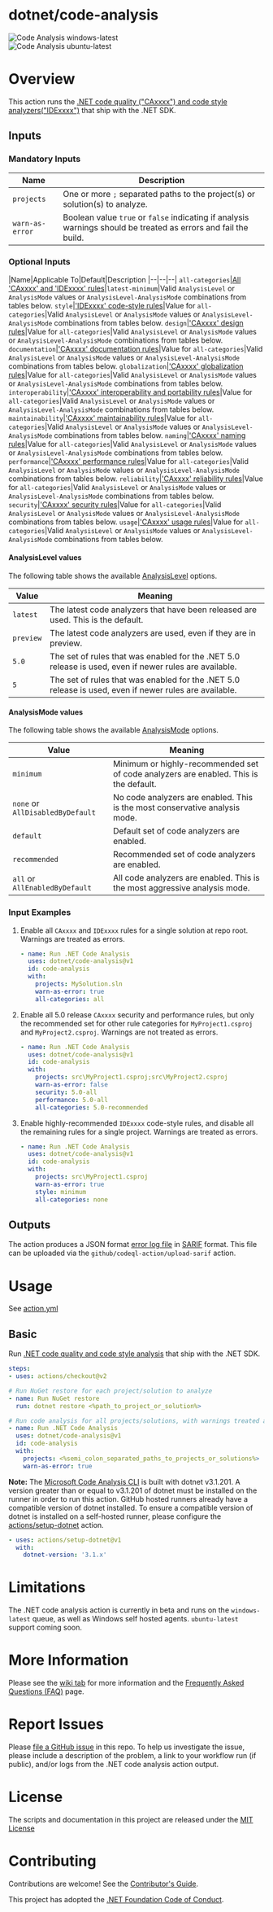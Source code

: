 # dotnet/code-analysis

![Code Analysis windows-latest](https://github.com/dotnet/code-analysis/workflows/.NET%20Code%20Analysis%20windows-latest/badge.svg)  
![Code Analysis ubuntu-latest](https://github.com/dotnet/code-analysis/workflows/.NET%20Code%20Analysis%20ubuntu-latest/badge.svg)

# Overview

This action runs the [.NET code quality ("CAxxxx") and code style analyzers("IDExxxx")](https://docs.microsoft.com/dotnet/fundamentals/code-analysis/overview) that ship with the .NET SDK.

## Inputs

### Mandatory Inputs

|Name|Description
|--|--|
`projects`|One or more `;` separated paths to the project(s) or solution(s) to analyze.
`warn-as-error`|Boolean value `true` or `false` indicating if analysis warnings should be treated as errors and fail the build.

### Optional Inputs

|Name|Applicable To|Default|Description
|--|--|--|
`all-categories`|[All 'CAxxxx' and 'IDExxxx' rules](https://docs.microsoft.com/dotnet/fundamentals/code-analysis/categories)|`latest-minimum`|Valid `AnalysisLevel` or `AnalysisMode` values or `AnalysisLevel-AnalysisMode` combinations from tables below.
`style`|['IDExxxx' code-style rules](https://docs.microsoft.com/dotnet/fundamentals/code-analysis/style-rules)|Value for `all-categories`|Valid `AnalysisLevel` or `AnalysisMode` values or `AnalysisLevel-AnalysisMode` combinations from tables below.
`design`|['CAxxxx' design rules](https://docs.microsoft.com/dotnet/fundamentals/code-analysis/quality-rules/design-warnings)|Value for `all-categories`|Valid `AnalysisLevel` or `AnalysisMode` values or `AnalysisLevel-AnalysisMode` combinations from tables below.
`documentation`|['CAxxxx' documentation rules](https://docs.microsoft.com/dotnet/fundamentals/code-analysis/quality-rules/documentation-warnings)|Value for `all-categories`|Valid `AnalysisLevel` or `AnalysisMode` values or `AnalysisLevel-AnalysisMode` combinations from tables below.
`globalization`|['CAxxxx' globalization rules](https://docs.microsoft.com/dotnet/fundamentals/code-analysis/quality-rules/globalization-warnings)|Value for `all-categories`|Valid `AnalysisLevel` or `AnalysisMode` values or `AnalysisLevel-AnalysisMode` combinations from tables below.
`interoperability`|['CAxxxx' interoperability and portability rules](https://docs.microsoft.com/dotnet/fundamentals/code-analysis/quality-rules/interoperability-warnings)|Value for `all-categories`|Valid `AnalysisLevel` or `AnalysisMode` values or `AnalysisLevel-AnalysisMode` combinations from tables below.
`maintainability`|['CAxxxx' maintainability rules](https://docs.microsoft.com/dotnet/fundamentals/code-analysis/quality-rules/maintainability-warnings)|Value for `all-categories`|Valid `AnalysisLevel` or `AnalysisMode` values or `AnalysisLevel-AnalysisMode` combinations from tables below.
`naming`|['CAxxxx' naming rules](https://docs.microsoft.com/dotnet/fundamentals/code-analysis/quality-rules/naming-warnings)|Value for `all-categories`|Valid `AnalysisLevel` or `AnalysisMode` values or `AnalysisLevel-AnalysisMode` combinations from tables below.
`performance`|['CAxxxx' performance rules](https://docs.microsoft.com/dotnet/fundamentals/code-analysis/quality-rules/performance-warnings)|Value for `all-categories`|Valid `AnalysisLevel` or `AnalysisMode` values or `AnalysisLevel-AnalysisMode` combinations from tables below.
`reliability`|['CAxxxx' reliability rules](https://docs.microsoft.com/dotnet/fundamentals/code-analysis/quality-rules/reliability-warnings)|Value for `all-categories`|Valid `AnalysisLevel` or `AnalysisMode` values or `AnalysisLevel-AnalysisMode` combinations from tables below.
`security`|['CAxxxx' security rules](https://docs.microsoft.com/dotnet/fundamentals/code-analysis/quality-rules/security-warnings)|Value for `all-categories`|Valid `AnalysisLevel` or `AnalysisMode` values or `AnalysisLevel-AnalysisMode` combinations from tables below.
`usage`|['CAxxxx' usage rules](https://docs.microsoft.com/dotnet/fundamentals/code-analysis/quality-rules/usage-warnings)|Value for `all-categories`|Valid `AnalysisLevel` or `AnalysisMode` values or `AnalysisLevel-AnalysisMode` combinations from tables below.

#### AnalysisLevel values

The following table shows the available [AnalysisLevel](https://docs.microsoft.com/dotnet/core/project-sdk/msbuild-props#analysislevel) options.

| Value | Meaning |
|-|-|
| `latest` | The latest code analyzers that have been released are used. This is the default. |
| `preview` | The latest code analyzers are used, even if they are in preview. |
| `5.0` | The set of rules that was enabled for the .NET 5.0 release is used, even if newer rules are available. |
| `5` | The set of rules that was enabled for the .NET 5.0 release is used, even if newer rules are available. |

#### AnalysisMode values

The following table shows the available [AnalysisMode](https://docs.microsoft.com/dotnet/core/project-sdk/msbuild-props#analysismode) options.

| Value | Meaning |
|-|-|
| `minimum` | Minimum or highly-recommended set of code analyzers are enabled. This is the default. |
| `none` or `AllDisabledByDefault` | No code analyzers are enabled. This is the most conservative analysis mode. |
| `default` | Default set of code analyzers are enabled. |
| `recommended` | Recommended set of  code analyzers are enabled. |
| `all` or `AllEnabledByDefault` | All code analyzers are enabled. This is the most aggressive analysis mode. |

### Input Examples

1. Enable all `CAxxxx` and `IDExxxx` rules for a single solution at repo root. Warnings are treated as errors.

    ```yaml
    - name: Run .NET Code Analysis
      uses: dotnet/code-analysis@v1
      id: code-analysis
      with:
        projects: MySolution.sln
        warn-as-error: true
        all-categories: all
    ```

2. Enable all 5.0 release `CAxxxx` security and performance rules, but only the recommended set for other rule categories for `MyProject1.csproj` and `MyProject2.csproj`. Warnings are not treated as errors.

    ```yaml
    - name: Run .NET Code Analysis
      uses: dotnet/code-analysis@v1
      id: code-analysis
      with:
        projects: src\MyProject1.csproj;src\MyProject2.csproj
        warn-as-error: false
        security: 5.0-all
        performance: 5.0-all
        all-categories: 5.0-recommended
    ```

3. Enable highly-recommended `IDExxxx` code-style rules, and disable all the remaining rules for a single project. Warnings are treated as errors.

    ```yaml
    - name: Run .NET Code Analysis
      uses: dotnet/code-analysis@v1
      id: code-analysis
      with:
        projects: src\MyProject1.csproj
        warn-as-error: true
        style: minimum
        all-categories: none
    ```

## Outputs

The action produces a JSON format [error log file](https://github.com/dotnet/roslyn/blob/master/docs/compilers/Error%20Log%20Format.md) in [SARIF](https://sarifweb.azurewebsites.net/) format. This file can be uploaded via the `github/codeql-action/upload-sarif` action.

# Usage

See [action.yml](action.yml)

## Basic

Run [.NET code quality and code style analysis](https://docs.microsoft.com/dotnet/fundamentals/code-analysis/overview) that ship with the .NET SDK.

```yaml
steps:
- uses: actions/checkout@v2

# Run NuGet restore for each project/solution to analyze
- name: Run NuGet restore
  run: dotnet restore <%path_to_project_or_solution%>

# Run code analysis for all projects/solutions, with warnings treated as errors
- name: Run .NET Code Analysis
  uses: dotnet/code-analysis@v1
  id: code-analysis
  with:
    projects: <%semi_colon_separated_paths_to_projects_or_solutions%>
    warn-as-error: true
```

**Note:** The [Microsoft Code Analysis CLI](https://aka.ms/mscadocs) is built with dotnet v3.1.201. A version greater than or equal to v3.1.201 of dotnet must be installed on the runner in order to run this action. GitHub hosted runners already have a compatible version of dotnet installed. To ensure a compatible version of dotnet is installed on a self-hosted runner, please configure the [actions/setup-dotnet](https://github.com/actions/setup-dotnet) action.

```yaml
- uses: actions/setup-dotnet@v1
  with:
    dotnet-version: '3.1.x'
```

# Limitations

The .NET code analysis action is currently in beta and runs on the `windows-latest` queue, as well as Windows self hosted agents. `ubuntu-latest` support coming soon.

# More Information

Please see the [wiki tab](https://github.com/dotnet/code-analysis/wiki) for more information and the [Frequently Asked Questions (FAQ)](https://github.com/dotnet/code-analysis/wiki/FAQ) page.

# Report Issues

Please [file a GitHub issue](https://github.com/dotnet/code-analysis/issues/new) in this repo. To help us investigate the issue, please include a description of the problem, a link to your workflow run (if public), and/or logs from the .NET code analysis action output.

# License

The scripts and documentation in this project are released under the [MIT License](LICENSE)

# Contributing

Contributions are welcome! See the [Contributor's Guide](CONTRIBUTING.md).

This project has adopted the [.NET Foundation Code of Conduct](https://dotnetfoundation.org/code-of-conduct).
